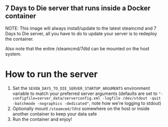 ## 7 Days to Die server that runs inside a Docker container

NOTE: This image will always install/update to the latest steamcmd and 7 Days to Die server, all you have to do to update your server is to redeploy the container.

Also note that the entire /steamcmd/7dtd can be mounted on the host system.

# How to run the server
1. Set the ```SEVEN_DAYS_TO_DIE_SERVER_STARTUP_ARGUMENTS``` environment variable to match your preferred server arguments (defaults are set to ```"-configfile=server_data/serverconfig.xml -logfile /dev/stdout -quit -batchmode -nographics -dedicated"```, note how we're logging to stdout)
2. Optionally mount ```/steamcmd/7dtd``` somewhere on the host or inside another container to keep your data safe
3. Run the container and enjoy!

